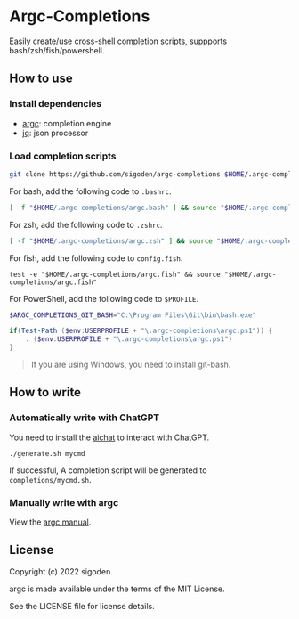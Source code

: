 # Argc-Completions

Easily create/use cross-shell completion scripts, suppports bash/zsh/fish/powershell.

## How to use

### Install dependencies

- [argc](https://github.com/sigoden/argc): completion engine
- [jq](https://github.com/stedolan/jq): json processor

### Load completion scripts

```sh
git clone https://github.com/sigoden/argc-completions $HOME/.argc-completions
```

For bash, add the following code to `.bashrc`.
```sh
[ -f "$HOME/.argc-completions/argc.bash" ] && source "$HOME/.argc-completions/argc.bash" 
```

For zsh, add the following code to `.zshrc`.
```sh
[ -f "$HOME/.argc-completions/argc.zsh" ] && source "$HOME/.argc-completions/argc.zsh" 
```

For fish, add the following code to `config.fish`.
```fish
test -e "$HOME/.argc-completions/argc.fish" && source "$HOME/.argc-completions/argc.fish" 
```

For PowerShell, add the following code to `$PROFILE`.

```ps1
$ARGC_COMPLETIONS_GIT_BASH="C:\Program Files\Git\bin\bash.exe"

if(Test-Path ($env:USERPROFILE + "\.argc-completions\argc.ps1")) {
    . ($env:USERPROFILE + "\.argc-completions\argc.ps1")
}
```

> If you are using Windows, you need to install git-bash.

## How to write

### Automatically write with ChatGPT

You need to install the [aichat](https://github.com/sigoden/aichat) to interact with ChatGPT.

```
./generate.sh mycmd
```

If successful, A completion script will be generated to `completions/mycmd.sh`.

### Manually write with argc

View the [argc manual](https://github.com/sigoden/argc#comment-tags).

## License

Copyright (c) 2022 sigoden.

argc is made available under the terms of the MIT License. 

See the LICENSE file for license details.